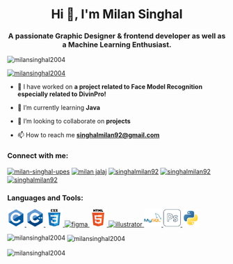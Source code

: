 <h1 align="center">Hi 👋, I'm Milan Singhal</h1>
<h3 align="center">A passionate Graphic Designer & frontend developer as well as a Machine Learning Enthusiast.</h3>

<p align="left"> <img src="https://komarev.com/ghpvc/?username=milansinghal2004&label=Profile%20views&color=0e75b6&style=flat" alt="milansinghal2004" /> </p>

<p align="left"> <a href="https://github.com/ryo-ma/github-profile-trophy"><img src="https://github-profile-trophy.vercel.app/?username=milansinghal2004" alt="milansinghal2004" /></a> </p>

- 🔭 I have worked on **a project related to Face Model Recognition especially related to DivinPro!**

- 🌱 I’m currently learning **Java**

- 👯 I’m looking to collaborate on **projects**

- 📫 How to reach me **singhalmilan92@gmail.com**

<h3 align="left">Connect with me:</h3>
<p align="left">
<a href="https://linkedin.com/in/milan-singhal-upes" target="blank"><img align="center" src="https://raw.githubusercontent.com/rahuldkjain/github-profile-readme-generator/master/src/images/icons/Social/linked-in-alt.svg" alt="milan-singhal-upes" height="30" width="40" /></a>
<a href="https://fb.com/milan jalaj" target="blank"><img align="center" src="https://raw.githubusercontent.com/rahuldkjain/github-profile-readme-generator/master/src/images/icons/Social/facebook.svg" alt="milan jalaj" height="30" width="40" /></a>
<a href="https://instagram.com/singhalmilan92" target="blank"><img align="center" src="https://raw.githubusercontent.com/rahuldkjain/github-profile-readme-generator/master/src/images/icons/Social/instagram.svg" alt="singhalmilan92" height="30" width="40" /></a>
<a href="https://www.codechef.com/users/singhalmilan92" target="blank"><img align="center" src="https://cdn.jsdelivr.net/npm/simple-icons@3.1.0/icons/codechef.svg" alt="singhalmilan92" height="30" width="40" /></a>
<a href="https://www.hackerrank.com/singhalmilan92" target="blank"><img align="center" src="https://raw.githubusercontent.com/rahuldkjain/github-profile-readme-generator/master/src/images/icons/Social/hackerrank.svg" alt="singhalmilan92" height="30" width="40" /></a>
</p>

<h3 align="left">Languages and Tools:</h3>
<p align="left"> <a href="https://www.cprogramming.com/" target="_blank" rel="noreferrer"> <img src="https://raw.githubusercontent.com/devicons/devicon/master/icons/c/c-original.svg" alt="c" width="40" height="40"/> </a> <a href="https://www.w3schools.com/cpp/" target="_blank" rel="noreferrer"> <img src="https://raw.githubusercontent.com/devicons/devicon/master/icons/cplusplus/cplusplus-original.svg" alt="cplusplus" width="40" height="40"/> </a> <a href="https://www.w3schools.com/css/" target="_blank" rel="noreferrer"> <img src="https://raw.githubusercontent.com/devicons/devicon/master/icons/css3/css3-original-wordmark.svg" alt="css3" width="40" height="40"/> </a> <a href="https://www.figma.com/" target="_blank" rel="noreferrer"> <img src="https://www.vectorlogo.zone/logos/figma/figma-icon.svg" alt="figma" width="40" height="40"/> </a> <a href="https://www.w3.org/html/" target="_blank" rel="noreferrer"> <img src="https://raw.githubusercontent.com/devicons/devicon/master/icons/html5/html5-original-wordmark.svg" alt="html5" width="40" height="40"/> </a> <a href="https://www.adobe.com/in/products/illustrator.html" target="_blank" rel="noreferrer"> <img src="https://www.vectorlogo.zone/logos/adobe_illustrator/adobe_illustrator-icon.svg" alt="illustrator" width="40" height="40"/> </a> <a href="https://www.mysql.com/" target="_blank" rel="noreferrer"> <img src="https://raw.githubusercontent.com/devicons/devicon/master/icons/mysql/mysql-original-wordmark.svg" alt="mysql" width="40" height="40"/> </a> <a href="https://www.photoshop.com/en" target="_blank" rel="noreferrer"> <img src="https://raw.githubusercontent.com/devicons/devicon/master/icons/photoshop/photoshop-line.svg" alt="photoshop" width="40" height="40"/> </a> <a href="https://www.python.org" target="_blank" rel="noreferrer"> <img src="https://raw.githubusercontent.com/devicons/devicon/master/icons/python/python-original.svg" alt="python" width="40" height="40"/> </a> </p>

<p><img align="left" src="https://github-readme-stats.vercel.app/api/top-langs?username=milansinghal2004&show_icons=true&locale=en&layout=compact" alt="milansinghal2004" /></p>

<p>&nbsp;<img align="center" src="https://github-readme-stats.vercel.app/api?username=milansinghal2004&show_icons=true&locale=en" alt="milansinghal2004" /></p>

<p><img align="center" src="https://github-readme-streak-stats.herokuapp.com/?user=milansinghal2004&" alt="milansinghal2004" /></p>
